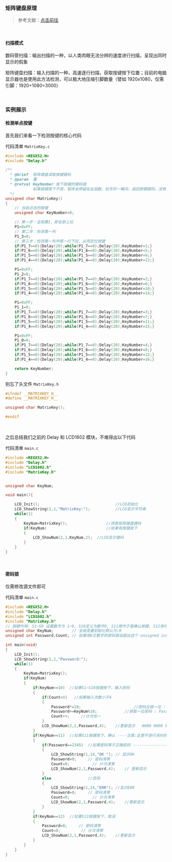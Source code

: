 ### 矩阵键盘原理

> 参考文献：[点击前往](https://blog.csdn.net/as480133937/article/details/107595947?ops_request_misc=&request_id=&biz_id=102&utm_term=%E7%9F%A9%E9%98%B5%E9%94%AE%E7%9B%98&utm_medium=distribute.pc_search_result.none-task-blog-2~all~sobaiduweb~default-1-107595947.142^v82^insert_down1,201^v4^add_ask,239^v2^insert_chatgpt)

<br>

#### 扫描模式

数码管扫描：输出扫描的一种，以人类肉眼无法分辨的速度进行扫描，呈现出同时显示的假象

矩阵键盘扫描：输入扫描的一种，高速逐行扫描，获取按键按下位置；目前的电脑显示器也是使用此方法检测，可以极大地压缩引脚数量（譬如 1920x1080，仅需引脚：1920+1080=3000）

<br>

### 实例展示

#### 检测单点按键

首先我们来看一下检测按键的核心代码

代码清单 `MatrixKey.c`

```c
#include <REGX52.H>
#include "Delay.h"

/**
  * @brief  矩阵键盘读取按键键码
  * @param  无
  * @retval KeyNumber 按下按键的键码值
			如果按键按下不放，程序会停留在此函数，松手的一瞬间，返回按键键码，没有按键按下时，返回0
  */
unsigned char MatrixKey()
{
    // 当前点击的按键
	unsigned char KeyNumber=0;

    // 第一步：全局置1，即全部上拉
	P1=0xFF;
    // 第二步：检测第一列
	P1_3=0;
    // 第三步：检测第一列中那一行下拉，从而定位按键
	if(P1_7==0){Delay(20);while(P1_7==0);Delay(20);KeyNumber=1;}
	if(P1_6==0){Delay(20);while(P1_6==0);Delay(20);KeyNumber=5;}
	if(P1_5==0){Delay(20);while(P1_5==0);Delay(20);KeyNumber=9;}
	if(P1_4==0){Delay(20);while(P1_4==0);Delay(20);KeyNumber=13;}

	P1=0xFF;
	P1_2=0;
	if(P1_7==0){Delay(20);while(P1_7==0);Delay(20);KeyNumber=2;}
	if(P1_6==0){Delay(20);while(P1_6==0);Delay(20);KeyNumber=6;}
	if(P1_5==0){Delay(20);while(P1_5==0);Delay(20);KeyNumber=10;}
	if(P1_4==0){Delay(20);while(P1_4==0);Delay(20);KeyNumber=14;}

	P1=0xFF;
	P1_1=0;
	if(P1_7==0){Delay(20);while(P1_7==0);Delay(20);KeyNumber=3;}
	if(P1_6==0){Delay(20);while(P1_6==0);Delay(20);KeyNumber=7;}
	if(P1_5==0){Delay(20);while(P1_5==0);Delay(20);KeyNumber=11;}
	if(P1_4==0){Delay(20);while(P1_4==0);Delay(20);KeyNumber=15;}

	P1=0xFF;
	P1_0=0;
	if(P1_7==0){Delay(20);while(P1_7==0);Delay(20);KeyNumber=4;}
	if(P1_6==0){Delay(20);while(P1_6==0);Delay(20);KeyNumber=8;}
	if(P1_5==0){Delay(20);while(P1_5==0);Delay(20);KeyNumber=12;}
	if(P1_4==0){Delay(20);while(P1_4==0);Delay(20);KeyNumber=16;}

	return KeyNumber;
}
```

别忘了头文件 `MatrixKey.h`

```h
#ifndef __MATRIXKEY_H__
#define __MATRIXKEY_H__

unsigned char MatrixKey();

#endif
```

<br>

之后总结我们之前的 Delay 和 LCD1602 模块，不难得出以下代码

代码清单 `main.c`

```c
#include <REGX52.H>
#include "Delay.h"
#include "LCD1602.h"
#include "MatrixKey.h"


unsigned char KeyNum;

void main(){

	LCD_Init();						           	//LCD初始化
	LCD_ShowString(1,1,"MatrixKey:");	        //LCD显示字符串
	while(1)
	{
		KeyNum=MatrixKey();				    //获取矩阵键盘键码
		if(KeyNum)						    //如果有按键按下
		{
			LCD_ShowNum(2,1,KeyNum,2);	//LCD显示键码
		}
	}
}
```

<br>

#### 密码锁

仅需修改源文件即可

代码清单 `main.c`

```c
#include <REGX52.H>
#include "Delay.h"
#include "LCD1602.h"
#include "MatrixKey.h"
// 按键作用: S1~S9 设置数字为 1~9, S10定义为数字0, S11用作于是确认按键, S12用作于是取消按键 《《《 S13~S16,我们不去进行使用
unsigned char KeyNum;        // 全局变量初始化默认为:0
unsigned int Password,Count; // 如果用6位数字的密码就会超出这个 unsigned int 的一个数值的范围了 0~65535, Count作用:计次,防止输入过多的密码

int main(void)
{
	LCD_Init();
	LCD_ShowString(1,1,"Password:");
	while(1)
	{
		KeyNum=MatrixKey();
		if(KeyNum)
		{
			if(KeyNum<=10)	//如果S1~S10按键按下，输入密码
			{
				if(Count<4)	  //如果输入次数小于4
				{
					Password*=10;				        //密码左移一位 : Password = Password * 10
					Password+=KeyNum%10;		    //获取一位密码 : Password = password + KeyNum % 10, 1~9取模10还是为原来的数字~ 获取密码用取模%运算符然后进行赋值
					Count++;	 //计次加一
				}
				LCD_ShowNum(2,1,Password,4);	//更新显示   0000 0000 输入第一次(1) 显示0001 》》》 0001 0010 输入第二次(2) 显示0012
			}
			if(KeyNum==11)	//如果S11按键按下，确认 ----注意:这里不进行消抖的原因是:模块化编程的时候已经进行消抖了
			{
				if(Password==2345)	//如果密码等于正确密码 --------------------------- 定义密码
				{
					LCD_ShowString(1,14,"OK ");	// 显示OK
					Password=0;		// 密码清零
					Count=0;		  // 计次清零
					LCD_ShowNum(2,1,Password,4);	// 更新显示
				}
				else				//否则
				{
					LCD_ShowString(1,14,"ERR");	//显示ERR
					Password=0;		// 密码清零
					Count=0;		  // 计次清零
					LCD_ShowNum(2,1,Password,4);	//更新显示
				}
			}
			if(KeyNum==12)	//如果S12按键按下，取消
			{
				Password=0;		// 密码清零
				Count=0;		 // 计次清零
				LCD_ShowNum(2,1,Password,4);	//更新显示
			}
		}
	}
}
```
